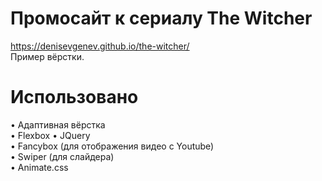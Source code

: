 # Промосайт к сериалу The Witcher
https://denisevgenev.github.io/the-witcher/  
Пример вёрстки.

# Использовано
• Адаптивная вёрстка  
• Flexbox
• JQuery  
• Fancybox (для отображения видео с Youtube)  
• Swiper (для слайдера)  
• Animate.css    
